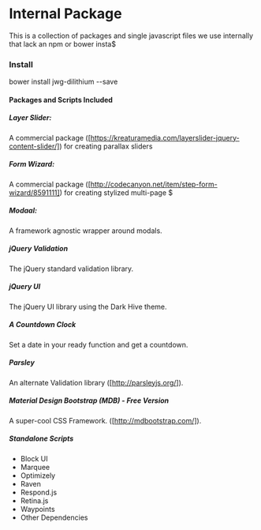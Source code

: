 # Internal Package

This is a collection of packages and single javascript files we use internally that lack an npm or bower insta$

### Install
bower install jwg-dilithium --save

#### Packages and Scripts Included

##### Layer Slider:
A commercial package ([https://kreaturamedia.com/layerslider-jquery-content-slider/]) for creating parallax sliders

##### Form Wizard:
A commercial package ([http://codecanyon.net/item/step-form-wizard/8591111]) for creating stylized multi-page $

##### Modaal:
 A framework agnostic wrapper around modals.

##### jQuery Validation
The jQuery standard validation library.

##### jQuery UI
The jQuery UI library using the Dark Hive theme.

##### A Countdown Clock
Set a date in your ready function and get a countdown.

##### Parsley
An alternate Validation library ([http://parsleyjs.org/]).

##### Material Design Bootstrap (MDB) - Free Version
A super-cool CSS Framework. ([http://mdbootstrap.com/]).

##### Standalone Scripts
* Block UI
* Marquee
* Optimizely
* Raven
* Respond.js
* Retina.js
* Waypoints
* Other Dependencies

